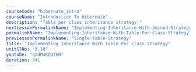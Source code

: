 ```yaml
---
courseCode: "hibernate_intro"
courseName: "Introduction To Hibernate"
description: "Table per class inheritance strategy."
nextLessonPermalinkName: "Implementing-Inheritance-With-Joined-Strategy"
permalinkName: "Implementing-Inheritance-With-Table-Per-Class-Strategy"
prevLessonPermalinkName: "Single-Table-Strategy"
title: "Implementing Inheritance With Table Per Class Strategy"
unitSlNo: "3.10"
youtube: "qIdM4KQOtH8"
duration: 541
---
```

